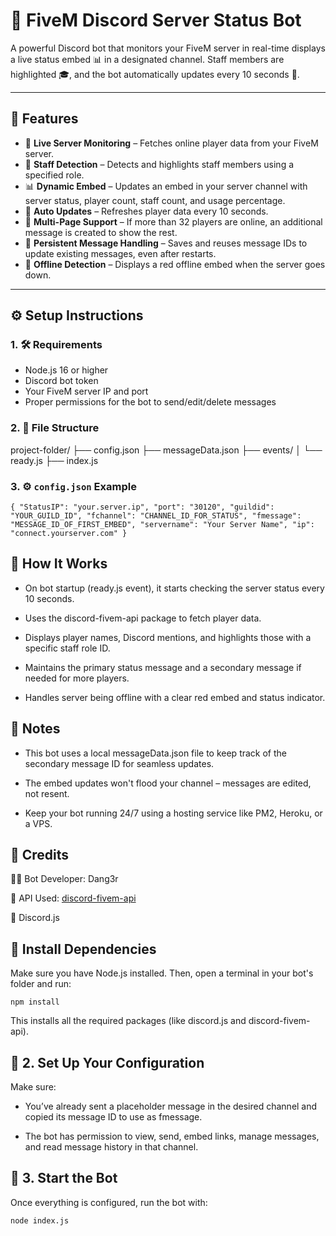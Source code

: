 # 🤖 FiveM Discord Server Status Bot

A powerful Discord bot that monitors your FiveM server in real-time
displays a live status embed 📊 in a designated channel. 
Staff members are highlighted 🎓, and the bot automatically updates every 10 seconds 🔁.

---

## 🚀 Features

- 📡 **Live Server Monitoring** – Fetches online player data from your FiveM server.
- 👥 **Staff Detection** – Detects and highlights staff members using a specified role.
- 📊 **Dynamic Embed** – Updates an embed in your server channel with server status, player count, staff count, and usage percentage.
- 🔄 **Auto Updates** – Refreshes player data every 10 seconds.
- 🧾 **Multi-Page Support** – If more than 32 players are online, an additional message is created to show the rest.
- 💾 **Persistent Message Handling** – Saves and reuses message IDs to update existing messages, even after restarts.
- 🔴 **Offline Detection** – Displays a red offline embed when the server goes down.

---

## ⚙️ Setup Instructions

### 1. 🛠 Requirements
- Node.js 16 or higher
- Discord bot token
- Your FiveM server IP and port
- Proper permissions for the bot to send/edit/delete messages

### 2. 📁 File Structure

project-folder/
├── config.json
├── messageData.json
├── events/
│ └── ready.js
├── index.js

### 3. ⚙️ `config.json` Example

`{
  "StatusIP": "your.server.ip",
  "port": "30120",
  "guildid": "YOUR_GUILD_ID",
  "fchannel": "CHANNEL_ID_FOR_STATUS",
  "fmessage": "MESSAGE_ID_OF_FIRST_EMBED",
  "servername": "Your Server Name",
  "ip": "connect.yourserver.com"
}`



## 🧠 How It Works
- On bot startup (ready.js event), it starts checking the server status every 10 seconds.

- Uses the discord-fivem-api package to fetch player data.

- Displays player names, Discord mentions, and highlights those with a specific staff role ID.

- Maintains the primary status message and a secondary message if needed for more players.

- Handles server being offline with a clear red embed and status indicator.


## 📝 Notes
- This bot uses a local messageData.json file to keep track of the secondary message ID for seamless updates.

- The embed updates won't flood your channel – messages are edited, not resent.

- Keep your bot running 24/7 using a hosting service like PM2, Heroku, or a VPS.

## 🧰 Credits
👨‍💻 Bot Developer: Dang3r

🧩 API Used: [discord-fivem-api](https://github.com/xliel/discord-fivem-api)

💬 Discord.js



## 🔧 Install Dependencies
Make sure you have Node.js installed. Then, open a terminal in your bot's folder and run:

`npm install`

This installs all the required packages (like discord.js and discord-fivem-api).


## 🔑 2. Set Up Your Configuration

Make sure:

 - You’ve already sent a placeholder message in the desired channel and copied its message ID to use as fmessage.

 - The bot has permission to view, send, embed links, manage messages, and read message history in that channel.



## 🏁 3. Start the Bot
Once everything is configured, run the bot with:

`node index.js`

